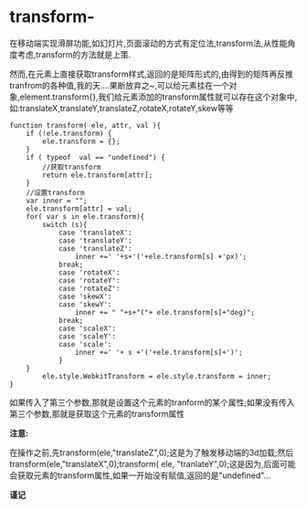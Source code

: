 # transform-
在移动端实现滑屏功能,如幻灯片,页面滚动的方式有定位法,transform法,从性能角度考虑,transform的方法就是上策.

然而,在元素上直接获取transform样式,返回的是矩阵形式的,由得到的矩阵再反推tranfrom的各种值,我的天....果断放弃之~,可以给元素挂在一个对象,element.transform{},我们给元素添加的transform属性就可以存在这个对象中,如:translateX,translateY,translateZ,rotateX,rotateY,skew等等

```
function transform( ele, attr, val ){
	if (!ele.transform) {
		ele.transform = {};
	}
	if ( typeof  val == "undefined") {
		//获取transform
		return ele.transform[attr];
	}
	//设置transform
	var inner = "";
	ele.transform[attr] = val;
	for( var s in ele.transform){
		switch (s){
			case 'translateX':
			case 'translateY':
			case 'translateZ':
				inner +=' '+s+'('+ele.transform[s] +'px)';
			break;
			case 'rotateX':
			case 'rotateY':
			case 'rotateZ':
			case 'skewX':
			case 'skewY':
				inner += " "+s+"("+ ele.transform[s]+"deg)";
			break;
			case 'scaleX':
			case 'scaleY':
			case 'scale':
				inner +=' '+ s +'('+ele.transform[s]+')';
			}
	}
		ele.style.WebkitTransform = ele.style.transform = inner;
}
```
如果传入了第三个参数,那就是设置这个元素的tranform的某个属性;如果没有传入第三个参数,那就是获取这个元素的transform属性

**注意:**

在操作之前,先transform(ele,"translateZ",0);这是为了触发移动端的3d加载;然后transform(ele,"translateX",0);transform( ele, "tranlateY",0);这是因为,后面可能会获取元素的transform属性,如果一开始没有赋值,返回的是"undefined"...

**谨记**

